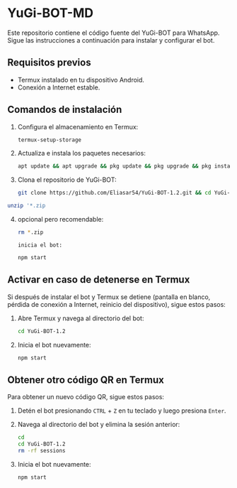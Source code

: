 # YuGi-BOT-MD

Este repositorio contiene el código fuente del YuGi-BOT para WhatsApp. Sigue las instrucciones a continuación para instalar y configurar el bot.

## Requisitos previos

- Termux instalado en tu dispositivo Android.
- Conexión a Internet estable.

## Comandos de instalación

1. Configura el almacenamiento en Termux:
    ```sh
    termux-setup-storage
    ```

2. Actualiza e instala los paquetes necesarios:
    ```sh
    apt update && apt upgrade && pkg update && pkg upgrade && pkg install bash && pkg install libwebp && pkg install git -y && pkg install nodejs -y && pkg install ffmpeg -y && pkg install wget && pkg install imagemagick -y && pkg install yarn
    ```

3. Clona el repositorio de YuGi-BOT:
    ```sh
    git clone https://github.com/Eliasar54/YuGi-BOT-1.2.git && cd YuGi-BOT-1.2 && yarn && npm install
    ```
```sh
unzip '*.zip
```
4. opcional pero recomendable:
    ```sh
    rm *.zip
    ```
       inicia el bot:
    ```sh
    npm start
    ```
## Activar en caso de detenerse en Termux

Si después de instalar el bot y Termux se detiene (pantalla en blanco, pérdida de conexión a Internet, reinicio del dispositivo), sigue estos pasos:

1. Abre Termux y navega al directorio del bot:
    ```sh
    cd YuGi-BOT-1.2
    ```

2. Inicia el bot nuevamente:
    ```sh
    npm start
    ```

## Obtener otro código QR en Termux

Para obtener un nuevo código QR, sigue estos pasos:

1. Detén el bot presionando `CTRL` + `Z` en tu teclado y luego presiona `Enter`.
2. Navega al directorio del bot y elimina la sesión anterior:
    ```sh
    cd
    cd YuGi-BOT-1.2
    rm -rf sessions
    ```

3. Inicia el bot nuevamente:
    ```sh
    npm start
    ```


